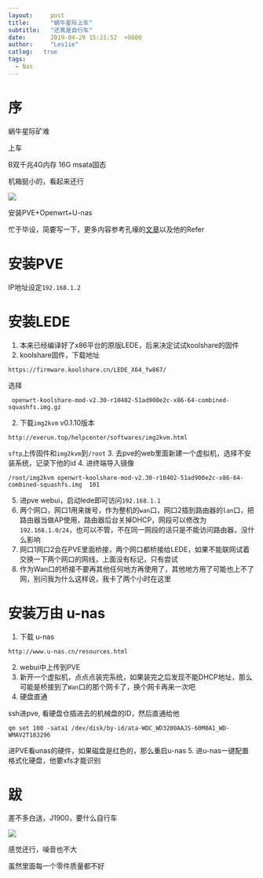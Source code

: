 ```yaml
---
layout:		post
title:		"蜗牛星际上车"
subtitle:	"还真是自行车"
date:		2019-04-29 15:21:52  +0800
author:		"Les1ie"
catlog:   true
tags: 
  - Nas
---
```

# 序
蜗牛星际矿难

上车

B双千兆4G内存 16G msata固态

机箱挺小的，看起来还行

![](http://static.scuseek.com/20190429-151719.png)

安装PVE+Openwrt+U-nas

忙于毕设，简要写一下，更多内容参考孔壕的[文章](http://webdoger.club/2019/04/02/%E8%9C%97%E7%89%9B%E6%98%9F%E9%99%85%E7%81%B5%E8%BD%A6%E4%B8%8A%E8%BD%A6%E8%AE%B0/#more)以及他的Refer

# 安装PVE
IP地址设定`192.168.1.2`

# 安装LEDE
1. 本来已经编译好了x86平台的原版LEDE，后来决定试试koolshare的固件
2. koolshare固件，下载地址
```
https://firmware.koolshare.cn/LEDE_X64_fw867/
```
选择
```
 openwrt-koolshare-mod-v2.30-r10402-51ad900e2c-x86-64-combined-squashfs.img.gz
```
 2. 下载`img2kvm` v0.1.10版本
 ```
 http://everun.top/helpcenter/softwares/img2kvm.html
 ```

 `sftp`上传固件和`img2kvm`到`/root`
 3. 去pve的web里面新建一个虚拟机，选择不安装系统，记录下他的id
 4. 进终端导入镜像
 ```
 /root/img2kvm openwrt-koolshare-mod-v2.30-r10402-51ad900e2c-x86-64-combined-squashfs.img  101
 ```
 5. 进pve webui，启动lede即可访问`192.168.1.1`
 6. 两个网口，网口1用来拨号，作为整机的`wan`口，网口2插到路由器的`lan`口，把路由器当做AP使用，路由器后台关掉DHCP，网段可以修改为`192.168.1.0/24`，也可以不管，不在同一网段的话只是不能访问路由器，没什么影响
 7. 网口1网口2会在PVE里面桥接，两个网口都桥接给LEDE，如果不能联网试着交换一下两个网口的网线，上面没有标记，只有尝试
 8. 作为Wan口的桥接不要再其他任何地方再使用了，其他地方用了可能也上不了网，别问我为什么这样说，我卡了两个小时在这里

# 安装万由 u-nas
1. 下载 u-nas
```
http://www.u-nas.cn/resources.html
```
2. webui中上传到PVE
3. 新开一个虚拟机，点点点装完系统，如果装完之后发现不能DHCP地址，那么可能是桥接到了`Wan`口的那个网卡了，换个网卡再来一次吧
4. 硬盘直通

ssh进pve, 看硬盘仓插进去的机械盘的ID，然后直通给他
```
qm set 100 -sata1 /dev/disk/by-id/ata-WDC_WD3200AAJS-60M0A1_WD-WMAV2T183296
```
进PVE看unas的硬件，如果磁盘是红色的，那么重启u-nas
5. 进u-nas一键配置格式化硬盘，他要xfs才能识别

# 跋
差不多白送，J1900，要什么自行车

![](http://static.scuseek.com/20190429-151650.png)

感觉还行，噪音也不大

虽然里面每一个零件质量都不好

